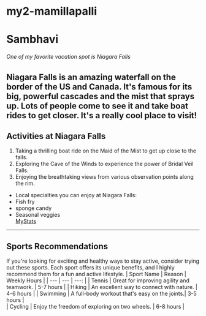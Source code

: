 # my2-mamillapalli
# Sambhavi
###### One of my favorite vacation spot is Niagara Falls
Niagara Falls is an **amazing waterfall** on the border of the US and Canada. It's famous for its big, powerful cascades and the mist that sprays up. Lots of people come to see it and take boat rides to get closer. It's a really **cool place** to visit!
---
## Activities at Niagara Falls
1. Taking a thrilling boat ride on the Maid of the Mist to get up close to the falls.
2. Exploring the Cave of the Winds to experience the power of Bridal Veil Falls.
3. Enjoying the breathtaking views from various observation points along the rim.
- Local specialties you can enjoy at Niagara Falls:
- Fish fry
- sponge candy
- Seasonal veggies<br>
[MyStats](https://github.com/Sambhavi2/my2-mamillapalli/blob/main/MyStats.md)
---
## Sports Recommendations
If you're looking for exciting and healthy ways to stay active, consider trying out these sports. Each sport offers its unique benefits, and I highly recommend them for a fun and active lifestyle.
| Sport Name | Reason | Weekly Hours |
| --- | --- | ---: |
| Tennis | Great for improving agility and teamwork. | 5-7 hours |
| Hiking | An excellent way to connect with nature. | 4-6 hours |
| Swimming | A full-body workout that's easy on the joints.| 3-5 hours |  
| Cycling | Enjoy the freedom of exploring on two wheels. | 6-8 hours |
